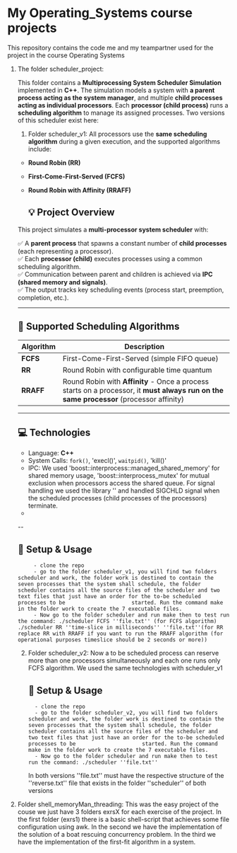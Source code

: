 
# My Operating_Systems course projects

This repository contains the code me and my teampartner used for the project in the course Operating Systems

1) The folder scheduler_project:

   This folder contains a **Multiprocessing System Scheduler Simulation** implemented in **C++**. The simulation models a system with **a parent process acting as the system manager**, and multiple **child processes acting as individual processors**. Each **processor (child process)** runs a **scheduling algorithm** to manage its            assigned processes. Two versions of this scheduler exist here:
   
     1) Folder scheduler_v1:
        All processors use the **same scheduling algorithm** during a given execution, and the supported algorithms include:

      - **Round Robin (RR)**
      - **First-Come-First-Served (FCFS)**
      - **Round Robin with Affinity (RRAFF)**

        ## 💡 Project Overview

      This project simulates a **multi-processor system scheduler** with:

      ✅ A **parent process** that spawns a constant number of **child processes** (each representing a processor).  
      ✅ Each **processor (child)** executes processes using a common scheduling algorithm.  
      ✅ Communication between parent and children is achieved via **IPC (shared memory and signals)**.  
      ✅ The output tracks key scheduling events (process start, preemption, completion, etc.).

      ---

      ## 🔄 Supported Scheduling Algorithms

      | Algorithm | Description |
      |---|---|
      | **FCFS** | First-Come-First-Served (simple FIFO queue) |
      | **RR** | Round Robin with configurable time quantum |
      | **RRAFF** | Round Robin with **Affinity** - Once a process starts on a processor, it **must always run on the same processor** (processor affinity) |

      ---

      ## 💻 Technologies

      - Language: **C++**
      - System Calls: `fork()`, 'execl()', `waitpid()`, 'kill()'
      - IPC: We used 'boost::interprocess::managed_shared_memory' for shared memory usage, 'boost::interprocess_mutex' for mutual exclusion when processors access the shared queue. For signal handling we used the library '<csignal>' and handled SIGCHLD signal when the scheduled processes (child processes of the processors) terminate.
      -      

      --

      ## 🚀 Setup & Usage

            - clone the repo
            - go to the folder scheduler_v1, you will find two folders scheduler and work, the folder work is destined to contain the seven processes that the system shall schedule, the folder scheduler contains all the source files of the scheduler and two text files that just have an order for the to-be scheduled processes to be                     started. Run the command make in the folder work to create the 7 executable files.
            - Now go to the folder scheduler and run make then to test run the command: ./scheduler FCFS ''file.txt'' (for FCFS algorithm) ./scheduler RR ''time-slice in milliseconds'' ''file.txt''(for RR replace RR with RRAFF if you want to run the RRAFF algorithm (for operational purposes timeslice should be 2 seconds or more))
   2) Folder scheduler_v2:
      Now a to be scheduled process can reserve more than one processors simultaneously and each one runs only FCFS algorithm. We used the same technologies with scheduler_v1

      ## 🚀 Setup & Usage

            - clone the repo
            - go to the folder scheduler_v2, you will find two folders scheduler and work, the folder work is destined to contain the seven processes that the system shall schedule, the folder scheduler contains all the source files of the scheduler and two text files that just have an order for the to-be scheduled processes to be                     started. Run the command make in the folder work to create the 7 executable files.
            - Now go to the folder scheduler and run make then to test run the command: ./scheduler ''file.txt''
      In both versions ''file.txt'' must have the respective structure of the ''reverse.txt'' file that exists in the folder ''scheduler'' of both versions




  2) Folder shell_memoryMan_threading:
     This was the easy project of the couse we just have 3 folders exrsX for each exercise of the project. In the first folder (exrs1) there is a basic shell-script that achieves some file configuration using awk. In the second we have the implementation of the solution of a boat rescuing concurrency problem. In the third we have the implementation of the first-fit algorithm in a system.
                        
